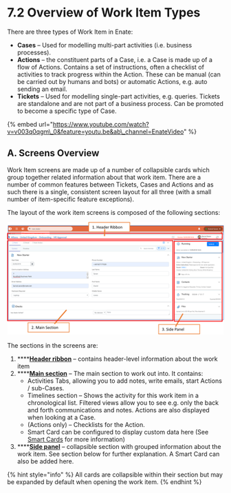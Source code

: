 # 7.2 Overview of Work Item Types

There are three types of Work Item in Enate:

* **Cases** – Used for modelling multi-part activities \(i.e. business processes\).
* **Actions** – the constituent parts of a Case, i.e. a Case is made up of a flow of Actions. Contains a set of instructions, often a checklist of activities to track progress within the Action. These can be manual \(can be carried out by humans and bots\) or automatic Actions, e.g. auto sending an email.
* **Tickets** – Used for modelling single-part activities, e.g. queries. Tickets are standalone and are not part of a business process. Can be promoted to become a specific type of Case.

{% embed url="https://www.youtube.com/watch?v=v003q0qgm\_0&feature=youtu.be&ab\_channel=EnateVideo" %}

## A. Screens Overview

Work Item screens are made up of a number of collapsible cards which group together related information about that work item. There are a number of common features between Tickets, Cases and Actions and as such there is a single, consistent screen layout for all three \(with a small number of item-specific feature exceptions\).

The layout of the work item screens is composed of the following sections:

![](../.gitbook/assets/7.2-screen-sections.png)

The sections in the screens are:

1. \*\*\*\*[**Header ribbon**](7.3-header-ribbon.md) – contains header-level information about the work item
2. \*\*\*\*[**Main section**](7.4-main-section-the-activities-tabs.md) – The main section to work out into. It contains:
   * Activities Tabs, allowing you to add notes, write emails, start Actions / sub-Cases.
   * Timelines section – Shows the activity for this work item in a chronological list. Filtered views allow you to see e.g. only the back and forth communications and notes. Actions are also displayed when looking at a Case.
   * \(Actions only\) – Checklists for the Action.
   * Smart Card can be configured to display custom data here \(See [Smart Cards](7.13-smart-cards.md) for more information\)
3. \*\*\*\*[**Side panel**](7.8-side-panel.md) – collapsible section with grouped information about the work item. See section below for further explanation. A Smart Card can also be added here.

{% hint style="info" %}
All cards are collapsible within their section but may be expanded by default when opening the work item.
{% endhint %}


